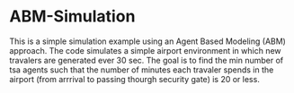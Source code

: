 # ABM-Simulation
This is a simple simulation example using an Agent Based Modeling (ABM) approach. 
The code simulates a simple airport environment in which new travalers are generated ever 30 sec.
The goal is to find the min number of tsa agents such that the number of minutes each travaler spends in the airport (from arrrival to passing thourgh security gate) is 20 or less.
